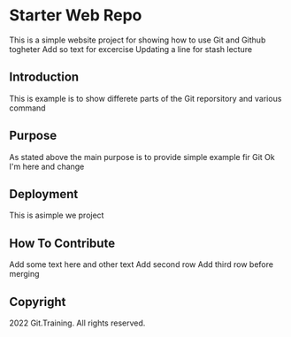 # Starter Web Repo

This is a simple website project for showing how to use Git and Github togheter
Add so text for excercise
Updating a line for stash lecture

## Introduction

This is example is to show differete parts of the Git reporsitory and various command

## Purpose

As stated above the main purpose is to provide simple example fir Git
Ok I'm here and change

## Deployment

This is asimple we project

## How To Contribute

Add some text here and other text
Add second row
Add third row before merging

## Copyright

2022 Git.Training. All rights reserved.
